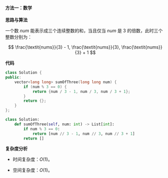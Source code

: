 #### 方法一：数学

**思路与算法**

一个数 $\textit{num}$ 能表示成三个连续整数的和，当且仅当 $\textit{num}$ 是 $3$ 的倍数，此时三个整数分别为：

$$
\frac{\textit{nums}}{3} - 1, \frac{\textit{nums}}{3}, \frac{\textit{nums}}{3} + 1
$$

**代码**

```C++ [sol1-C++]
class Solution {
public:
    vector<long long> sumOfThree(long long num) {
        if (num % 3 == 0) {
            return {num / 3 - 1, num / 3, num / 3 + 1};
        }
        return {};
    }
};
```

```Python [sol1-Python3]
class Solution:
    def sumOfThree(self, num: int) -> List[int]:
        if num % 3 == 0:
            return [num // 3 - 1, num // 3, num // 3 + 1]
        return []
```

**复杂度分析**

- 时间复杂度：$O(1)$。

- 空间复杂度：$O(1)$。